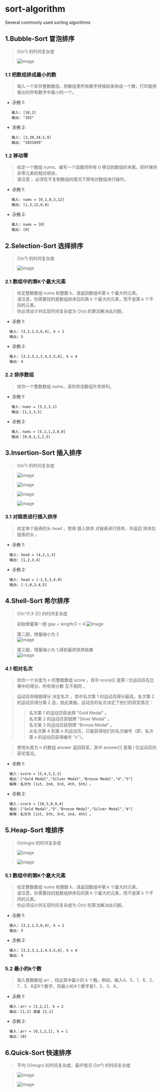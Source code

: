 # sort-algorithm
Several commonly used sorting algorithms

## 1.Bubble-Sort 冒泡排序 

>  O(n²) 的时间复杂度

> ![image](https://github.com/hellowoody/sort-algorithm/blob/main/Bubble-Sort/gif/bubbleSort.gif?raw=true)

### 1.1 把数组排成最小的数

 > 输入一个非负整数数组，把数组里所有数字拼接起来排成一个数，打印能拼接出的所有数字中最小的一个。  

 - 示例 1:
 ```
    输入: [10,2]
    输出: "102"
 ```
 - 示例 2:
 ```
    输入: [3,30,34,5,9]
    输出: "3033459"
 ```

### 1.2 移动零

 > 给定一个数组 nums，编写一个函数将所有 0 移动到数组的末尾，同时保持非零元素的相对顺序。  
 > 请注意 ，必须在不复制数组的情况下原地对数组进行操作。

 - 示例 1:
 ```
    输入: nums = [0,1,0,3,12]
    输出: [1,3,12,0,0]
 ```
 - 示例 2:
 ```
    输入: nums = [0]
    输出: [0]
 ```

## 2.Selection-Sort 选择排序 

>  O(n²) 的时间复杂度

> ![image](https://github.com/hellowoody/sort-algorithm/blob/main/Selection-Sort/gif/selectionSort.gif?raw=true)

### 2.1 数组中的第K个最大元素


 > 给定整数数组 nums 和整数 k，请返回数组中第 k 个最大的元素。  
 > 请注意，你需要找的是数组排序后的第 k 个最大的元素，而不是第 k 个不同的元素。  
 > 你必须设计并实现时间复杂度为 O(n) 的算法解决此问题。  

 - 示例 1:
 ```
   输入: [3,2,1,5,6,4], k = 2
   输出: 5
 ```
 - 示例 2:
 ```
   输入: [3,2,3,1,2,4,5,5,6], k = 4
   输出: 4
 ```

### 2.2 排序数组


 > 给你一个整数数组 nums，请你将该数组升序排列。  

 - 示例 1:
 ```
    输入：nums = [5,2,3,1]
    输出：[1,2,3,5]
 ```
 - 示例 2:
 ```
    输入：nums = [5,1,1,2,0,0]
    输出：[0,0,1,1,2,5]
 ```

## 3.Insertion-Sort 插入排序 

>  O(n²) 的时间复杂度

> ![image](https://github.com/hellowoody/sort-algorithm/blob/main/Insertion-Sort/imgs/InsertSort-01.png?raw=true)

> ![image](https://github.com/hellowoody/sort-algorithm/blob/main/Insertion-Sort/imgs/InsertSort-02.png?raw=true)

> ![image](https://github.com/hellowoody/sort-algorithm/blob/main/Insertion-Sort/imgs/InsertSort-03.png?raw=true)

> ![image](https://github.com/hellowoody/sort-algorithm/blob/main/Insertion-Sort/imgs/InsertSort-04.png?raw=true)

### 3.1 对链表进行插入排序

 > 给定单个链表的头 head ，使用 插入排序 对链表进行排序，并返回 排序后链表的头 。 

 - 示例 1:
 ```
   输入: head = [4,2,1,3]
   输出: [1,2,3,4]
 ```

 - 示例 2:
 ```
   输入: head = [-1,5,3,4,0]
   输出: [-1,0,3,4,5]
 ```

## 4.Shell-Sort 希尔排序 

>  O(n^(1.3-2)) 的时间复杂度

> 初始增量第一趟 gap = length/2 = 4
> ![image](https://github.com/hellowoody/sort-algorithm/blob/main/Shell-Sort/imgs/ShellSort-01.png?raw=true)

> 第二趟，增量缩小为 2  
> ![image](https://github.com/hellowoody/sort-algorithm/blob/main/Shell-Sort/imgs/ShellSort-02.png?raw=true)  

> 第三趟，增量缩小为 1,得到最终排序结果  
> ![image](https://github.com/hellowoody/sort-algorithm/blob/main/Shell-Sort/imgs/ShellSort-03.png?raw=true)  

### 4.1 相对名次

 > 给你一个长度为 n 的整数数组 score ，其中 score[i] 是第 i 位运动员在比赛中的得分。所有得分都 互不相同 。  

 > 运动员将根据得分 决定名次 ，其中名次第 1 的运动员得分最高，名次第 2 的运动员得分第 2 高，依此类推。运动员的名次决定了他们的获奖情况：
 >> 名次第 1 的运动员获金牌 "Gold Medal" 。   
 >> 名次第 2 的运动员获银牌 "Silver Medal" 。   
 >> 名次第 3 的运动员获铜牌 "Bronze Medal" 。  
 >> 从名次第 4 到第 n 的运动员，只能获得他们的名次编号（即，名次第 x 的运动员获得编号 "x"）。    

 > 使用长度为 n 的数组 answer 返回获奖，其中 answer[i] 是第 i 位运动员的获奖情况。  


 - 示例 1:
 ```
   输入：score = [5,4,3,2,1]
   输出：["Gold Medal","Silver Medal","Bronze Medal","4","5"]
   解释：名次为 [1st, 2nd, 3rd, 4th, 5th] 。
 ```

 - 示例 2:
 ```
   输入：score = [10,3,8,9,4]
   输出：["Gold Medal","5","Bronze Medal","Silver Medal","4"]
   解释：名次为 [1st, 5th, 3rd, 2nd, 4th] 。
 ```

## 5.Heap-Sort 堆排序 

>  O(nlogn) 的时间复杂度

> ![image](https://github.com/hellowoody/sort-algorithm/blob/main/Heap-Sort/gif/heapSort.gif?raw=true)  

> ![image](https://github.com/hellowoody/sort-algorithm/blob/main/Heap-Sort/gif/Sorting_heapsort_anim.gif?raw=true)  


### 5.1 数组中的第K个最大元素


 > 给定整数数组 nums 和整数 k，请返回数组中第 k 个最大的元素。  
 > 请注意，你需要找的是数组排序后的第 k 个最大的元素，而不是第 k 个不同的元素。  
 > 你必须设计并实现时间复杂度为 O(n) 的算法解决此问题。  

 - 示例 1:
 ```
   输入: [3,2,1,5,6,4], k = 2
   输出: 5
 ```
 - 示例 2:
 ```
   输入: [3,2,3,1,2,4,5,5,6], k = 4
   输出: 4
 ```


### 5.2 最小的k个数


 > 输入整数数组 arr ，找出其中最小的 k 个数。例如，输入4、5、1、6、2、7、3、8这8个数字，则最小的4个数字是1、2、3、4。   

 - 示例 1:
 ```
   输入：arr = [3,2,1], k = 2
   输出：[1,2] 或者 [2,1]
 ```
 - 示例 2:
 ```
   输入：arr = [0,1,2,1], k = 1
   输出：[0]
 ```


## 6.Quick-Sort 快速排序

>  平均 Ο(nlogn) 的时间复杂度，最坏情况 O(n²) 的时间复杂度

> ![image](https://github.com/hellowoody/sort-algorithm/blob/main/Quick-Sort/imgs/Sorting_quicksort_anim.gif?raw=true)  

> ![image](https://github.com/hellowoody/sort-algorithm/blob/main/Quick-Sort/imgs/alg-sort-fast.jpg?raw=true)  
